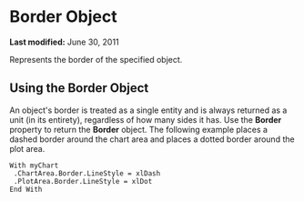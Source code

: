 
# Border Object

 **Last modified:** June 30, 2011

Represents the border of the specified object.

## Using the Border Object

An object's border is treated as a single entity and is always returned as a unit (in its entirety), regardless of how many sides it has. Use the  **Border** property to return the **Border** object. The following example places a dashed border around the chart area and places a dotted border around the plot area.


```
With myChart 
 .ChartArea.Border.LineStyle = xlDash 
 .PlotArea.Border.LineStyle = xlDot 
End With
```

